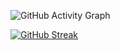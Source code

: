 ![GitHub Activity Graph](https://activity-graph.herokuapp.com/graph?username=YourGitHubUsername&theme=react-dark)

[![GitHub Streak](https://streak-stats.demolab.com/?user=YourGitHubUsername&theme=highcontrast)](https://git.io/streak-stats)

